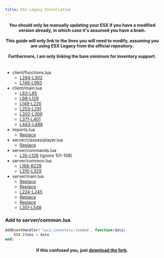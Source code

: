 ```yaml
---
title: ESX Legacy Installation
---
```



<h4 align='center'>You should only be manually updating your ESX if you have a modified version already, in which case it's assumed you have a brain.<br><br>
This guide will only link to the lines you will need to modify, assuming you are using ESX Legacy from the official repository.<br><br>
Furthermore, I am only linking the <b>bare minimum</b> for inventory support.<br><br></h4>


	
- client/functions.lua
	- [L294-L302](https://github.com/thelindat/es_extended/compare/cc5d425ba119748b4c283e2909006a24939dfb9b...814c7596bc29a1fff4f686450f2545f3a16f8975?diff=unified#diff-fb88ff8ef626f8b3556af9308eba9d1acc16eff1e4643b62e04197e07afed7e0L294-L302)
	- [L746-L993](https://github.com/thelindat/es_extended/compare/cc5d425ba119748b4c283e2909006a24939dfb9b...814c7596bc29a1fff4f686450f2545f3a16f8975?diff=unified#diff-fb88ff8ef626f8b3556af9308eba9d1acc16eff1e4643b62e04197e07afed7e0L746-L993)
- client/main.lua
	- [L83-L85](https://github.com/thelindat/es_extended/compare/cc5d425ba119748b4c283e2909006a24939dfb9b...814c7596bc29a1fff4f686450f2545f3a16f8975?diff=unified#diff-6f0b2f6b34829d0f65728f2508a4f5e2ef0d39d59b554b3ec8613c8feaacf74dL83-L85)
	- [L98-L129](https://github.com/thelindat/es_extended/compare/cc5d425ba119748b4c283e2909006a24939dfb9b...814c7596bc29a1fff4f686450f2545f3a16f8975?diff=unified#diff-6f0b2f6b34829d0f65728f2508a4f5e2ef0d39d59b554b3ec8613c8feaacf74dL98-L129)
	- [L149-L220](https://github.com/thelindat/es_extended/compare/cc5d425ba119748b4c283e2909006a24939dfb9b...814c7596bc29a1fff4f686450f2545f3a16f8975?diff=unified#diff-6f0b2f6b34829d0f65728f2508a4f5e2ef0d39d59b554b3ec8613c8feaacf74dL149-L220)
	- [L253-L291](https://github.com/thelindat/es_extended/compare/cc5d425ba119748b4c283e2909006a24939dfb9b...814c7596bc29a1fff4f686450f2545f3a16f8975?diff=unified#diff-6f0b2f6b34829d0f65728f2508a4f5e2ef0d39d59b554b3ec8613c8feaacf74dL253-L291)
	- [L302-L309](https://github.com/thelindat/es_extended/compare/cc5d425ba119748b4c283e2909006a24939dfb9b...814c7596bc29a1fff4f686450f2545f3a16f8975?diff=unified#diff-6f0b2f6b34829d0f65728f2508a4f5e2ef0d39d59b554b3ec8613c8feaacf74dL302-L309)
	- [L371-L401](https://github.com/thelindat/es_extended/compare/cc5d425ba119748b4c283e2909006a24939dfb9b...814c7596bc29a1fff4f686450f2545f3a16f8975?diff=unified#diff-6f0b2f6b34829d0f65728f2508a4f5e2ef0d39d59b554b3ec8613c8feaacf74dL371-L401)
	- [L443-L488](https://github.com/thelindat/es_extended/compare/cc5d425ba119748b4c283e2909006a24939dfb9b...814c7596bc29a1fff4f686450f2545f3a16f8975?diff=unified#diff-6f0b2f6b34829d0f65728f2508a4f5e2ef0d39d59b554b3ec8613c8feaacf74dL443-L488)
- imports.lua
	- [Replace](https://github.com/thelindat/es_extended/blob/linden/imports.lua)
- server/classes/player.lua
	- [Replace](https://github.com/thelindat/es_extended/blob/linden/server/classes/player.lua)
- server/commands.lua
	- [L35-L126](https://github.com/thelindat/es_extended/compare/cc5d425ba119748b4c283e2909006a24939dfb9b...814c7596bc29a1fff4f686450f2545f3a16f8975?diff=unified#diff-a5b0e1d03fa7124c18dc99fc93d4c0748e84a8bacfd97c9efdea45f0bba2d34dL35-L126) (ignore 101-108)
- server/common.lua
	- [L168-R229](https://github.com/thelindat/es_extended/compare/cc5d425ba119748b4c283e2909006a24939dfb9b...814c7596bc29a1fff4f686450f2545f3a16f8975?diff=unified#diff-7de0b3abd8e0d4812e3c98126b9f6902f2ead62bc09a9c9d3601bb3cfc849b75L168-R229)
	- [L310-L329](https://github.com/thelindat/es_extended/compare/cc5d425ba119748b4c283e2909006a24939dfb9b...814c7596bc29a1fff4f686450f2545f3a16f8975?diff=unified#diff-7de0b3abd8e0d4812e3c98126b9f6902f2ead62bc09a9c9d3601bb3cfc849b75L310-L329)
- server/main.lua
	- [Replace](https://github.com/thelindat/es_extended/compare/cc5d425ba119748b4c283e2909006a24939dfb9b...814c7596bc29a1fff4f686450f2545f3a16f8975?diff=unified#diff-d4503a9550899ea7880582e02d5404019dbce696d1b27a7c63f18b99eddeb088L6-R6)
	- [Replace](https://github.com/thelindat/es_extended/compare/cc5d425ba119748b4c283e2909006a24939dfb9b...814c7596bc29a1fff4f686450f2545f3a16f8975?diff=unified#diff-d4503a9550899ea7880582e02d5404019dbce696d1b27a7c63f18b99eddeb088L181-L212)
	- [L224-L245](https://github.com/thelindat/es_extended/compare/cc5d425ba119748b4c283e2909006a24939dfb9b...814c7596bc29a1fff4f686450f2545f3a16f8975?diff=unified#diff-d4503a9550899ea7880582e02d5404019dbce696d1b27a7c63f18b99eddeb088L224-L245)
	- [Replace](https://github.com/thelindat/es_extended/compare/cc5d425ba119748b4c283e2909006a24939dfb9b...814c7596bc29a1fff4f686450f2545f3a16f8975?diff=unified#diff-d4503a9550899ea7880582e02d5404019dbce696d1b27a7c63f18b99eddeb088L276-R224)
	- [Replace](https://github.com/thelindat/es_extended/compare/cc5d425ba119748b4c283e2909006a24939dfb9b...814c7596bc29a1fff4f686450f2545f3a16f8975?diff=unified#diff-d4503a9550899ea7880582e02d5404019dbce696d1b27a7c63f18b99eddeb088L295-R247)
	- [L351-L548](https://github.com/thelindat/es_extended/compare/cc5d425ba119748b4c283e2909006a24939dfb9b...814c7596bc29a1fff4f686450f2545f3a16f8975?diff=unified#diff-d4503a9550899ea7880582e02d5404019dbce696d1b27a7c63f18b99eddeb088L351-L548)

### Add to server/common.lua
```lua
AddEventHandler('luci-inventory:loaded', function(data)
	ESX.Items = data
end)
```

<h4 align='center'>If this confused you, just <b><a href='https://github.com/5mLucifer/es_extended'>download the fork</a></b>.</h4>
